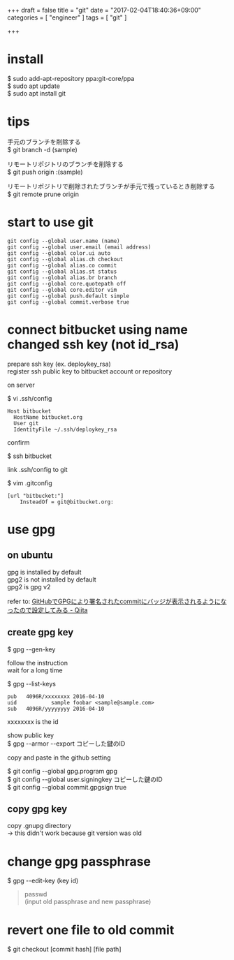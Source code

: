 +++
draft = false
title = "git"
date = "2017-02-04T18:40:36+09:00"
categories = [ "engineer" ]
tags = [ "git" ]

+++

# install

$ sudo add-apt-repository ppa:git-core/ppa  
$ sudo apt update  
$ sudo apt install git  

# tips

手元のブランチを削除する  
$ git branch -d (sample)  

リモートリポジトリのブランチを削除する  
$ git push origin :(sample)

リモートリポジトリで削除されたブランチが手元で残っているとき削除する  
$ git remote prune origin  

# start to use git

```
git config --global user.name (name)
git config --global user.email (email address)
git config --global color.ui auto
git config --global alias.ch checkout
git config --global alias.co commit
git config --global alias.st status
git config --global alias.br branch
git config --global core.quotepath off
git config --global core.editor vim
git config --global push.default simple
git config --global commit.verbose true
```

# connect bitbucket using name changed ssh key (not id_rsa)

prepare ssh key (ex. deploykey_rsa)  
register ssh public key to bitbucket account or repository  

on server  

$ vi .ssh/config

```
Host bitbucket
  HostName bitbucket.org
  User git
  IdentityFile ~/.ssh/deploykey_rsa
```

confirm  

$ ssh bitbucket  

link .ssh/config to git  

$ vim .gitconfig

```
[url "bitbucket:"]
    InsteadOf = git@bitbucket.org:
```

# use gpg

## on ubuntu

gpg is installed by default  
gpg2 is not installed by default  
gpg2 is gpg v2  

refer to: [GitHubでGPGにより署名されたcommitにバッジが表示されるようになったので設定してみる - Qiita](http://qiita.com/prince_0203/items/ef0e12f2f6d150ff0485)  

## create gpg key

$ gpg --gen-key  

follow the instruction  
wait for a long time  

$ gpg --list-keys  

```
pub   4096R/xxxxxxxx 2016-04-10
uid           sample foobar <sample@sample.com>
sub   4096R/yyyyyyyy 2016-04-10
```

xxxxxxxx is the id  

show public key  
$ gpg --armor --export コピーした鍵のID  

copy and paste in the github setting  

$ git config --global gpg.program gpg  
$ git config --global user.signingkey コピーした鍵のID  
$ git config --global commit.gpgsign true  

## copy gpg key

copy .gnupg directory  
-> this didn't work because git version was old  

# change gpg passphrase

$ gpg --edit-key (key id)  
> passwd  
> (input old passphrase and new passphrase)  

# revert one file to old commit

$ git checkout [commit hash] [file path]  

